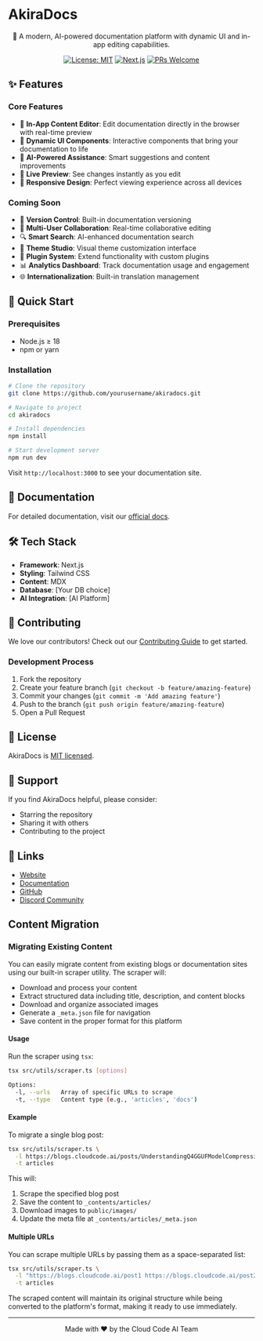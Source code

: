 # AkiraDocs

<div align="center">

🚀 A modern, AI-powered documentation platform with dynamic UI and in-app editing capabilities.

[![License: MIT](https://img.shields.io/badge/License-MIT-blue.svg)](LICENSE)
[![Next.js](https://img.shields.io/badge/Built%20with-Next.js-black)](https://nextjs.org)
[![PRs Welcome](https://img.shields.io/badge/PRs-welcome-brightgreen.svg)](CONTRIBUTING.md)

</div>

## ✨ Features

### Core Features
- 📝 **In-App Content Editor**: Edit documentation directly in the browser with real-time preview
- 🎨 **Dynamic UI Components**: Interactive components that bring your documentation to life
- 🤖 **AI-Powered Assistance**: Smart suggestions and content improvements
- 🎯 **Live Preview**: See changes instantly as you edit
- 📱 **Responsive Design**: Perfect viewing experience across all devices

### Coming Soon
- 🔄 **Version Control**: Built-in documentation versioning
- 👥 **Multi-User Collaboration**: Real-time collaborative editing
- 🔍 **Smart Search**: AI-enhanced documentation search
- 🎨 **Theme Studio**: Visual theme customization interface
- 🔌 **Plugin System**: Extend functionality with custom plugins
- 📊 **Analytics Dashboard**: Track documentation usage and engagement
- 🌐 **Internationalization**: Built-in translation management

## 🚀 Quick Start

### Prerequisites
- Node.js ≥ 18
- npm or yarn

### Installation

```bash
# Clone the repository
git clone https://github.com/yourusername/akiradocs.git

# Navigate to project
cd akiradocs

# Install dependencies
npm install

# Start development server
npm run dev
```

Visit `http://localhost:3000` to see your documentation site.

## 📖 Documentation

For detailed documentation, visit our [official docs](https://docs.akiradocs.com).

## 🛠️ Tech Stack

- **Framework**: Next.js
- **Styling**: Tailwind CSS
- **Content**: MDX
- **Database**: [Your DB choice]
- **AI Integration**: [AI Platform]

## 🤝 Contributing

We love our contributors! Check out our [Contributing Guide](CONTRIBUTING.md) to get started.

### Development Process
1. Fork the repository
2. Create your feature branch (`git checkout -b feature/amazing-feature`)
3. Commit your changes (`git commit -m 'Add amazing feature'`)
4. Push to the branch (`git push origin feature/amazing-feature`)
5. Open a Pull Request

## 📜 License

AkiraDocs is [MIT licensed](LICENSE).

## 💖 Support

If you find AkiraDocs helpful, please consider:
- Starring the repository
- Sharing it with others
- Contributing to the project

## 🔗 Links

- [Website](https://akiradocs.com)
- [Documentation](https://docs.akiradocs.com)
- [GitHub](https://github.com/yourusername/akiradocs)
- [Discord Community](https://discord.gg/akiradocs)

## Content Migration

### Migrating Existing Content

You can easily migrate content from existing blogs or documentation sites using our built-in scraper utility. The scraper will:
- Download and process your content
- Extract structured data including title, description, and content blocks
- Download and organize associated images
- Generate a `_meta.json` file for navigation
- Save content in the proper format for this platform

#### Usage

Run the scraper using `tsx`:

```bash
tsx src/utils/scraper.ts [options]

Options:
  -l, --urls   Array of specific URLs to scrape
  -t, --type   Content type (e.g., 'articles', 'docs')
```

#### Example

To migrate a single blog post:

```bash
tsx src/utils/scraper.ts \
  -l https://blogs.cloudcode.ai/posts/UnderstandingQ4GGUFModelCompression \
  -t articles 
```

This will:
1. Scrape the specified blog post
2. Save the content to `_contents/articles/`
3. Download images to `public/images/`
4. Update the meta file at `_contents/articles/_meta.json`

#### Multiple URLs

You can scrape multiple URLs by passing them as a space-separated list:

```bash
tsx src/utils/scraper.ts \
  -l "https://blogs.cloudcode.ai/post1 https://blogs.cloudcode.ai/post2" \
  -t articles
```

The scraped content will maintain its original structure while being converted to the platform's format, making it ready to use immediately.

---

<div align="center">
Made with ❤️ by the Cloud Code AI Team
</div>

